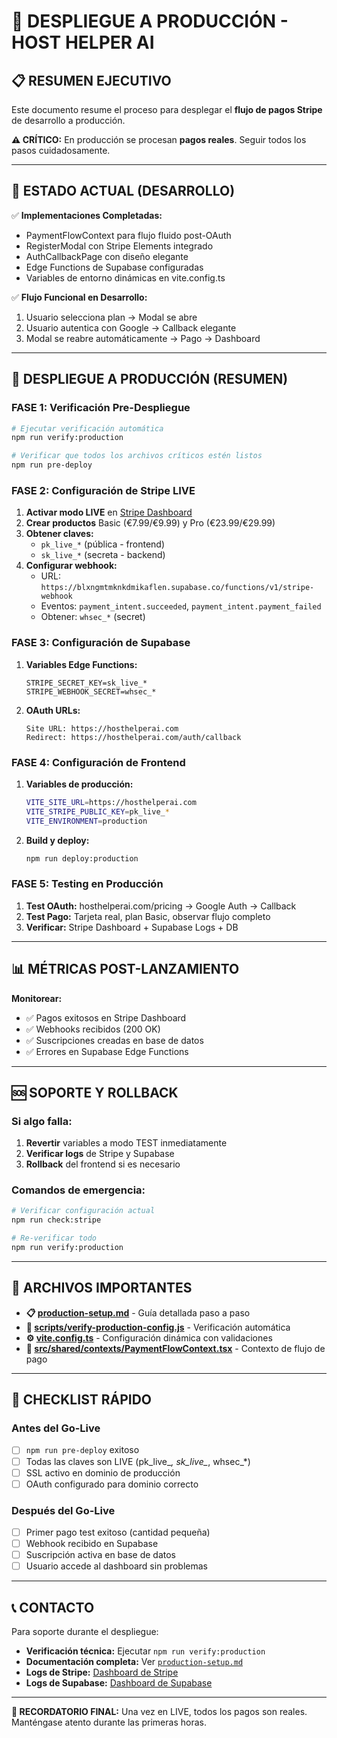 # 🚀 DESPLIEGUE A PRODUCCIÓN - HOST HELPER AI

## 📋 RESUMEN EJECUTIVO

Este documento resume el proceso para desplegar el **flujo de pagos Stripe** de desarrollo a producción.

**⚠️ CRÍTICO:** En producción se procesan **pagos reales**. Seguir todos los pasos cuidadosamente.

---

## 🎯 ESTADO ACTUAL (DESARROLLO)

✅ **Implementaciones Completadas:**
- PaymentFlowContext para flujo fluido post-OAuth
- RegisterModal con Stripe Elements integrado
- AuthCallbackPage con diseño elegante
- Edge Functions de Supabase configuradas
- Variables de entorno dinámicas en vite.config.ts

✅ **Flujo Funcional en Desarrollo:**
1. Usuario selecciona plan → Modal se abre
2. Usuario autentica con Google → Callback elegante
3. Modal se reabre automáticamente → Pago → Dashboard

---

## 🚀 DESPLIEGUE A PRODUCCIÓN (RESUMEN)

### **FASE 1: Verificación Pre-Despliegue**
```bash
# Ejecutar verificación automática
npm run verify:production

# Verificar que todos los archivos críticos estén listos
npm run pre-deploy
```

### **FASE 2: Configuración de Stripe LIVE**
1. **Activar modo LIVE** en [Stripe Dashboard](https://dashboard.stripe.com)
2. **Crear productos** Basic (€7.99/€9.99) y Pro (€23.99/€29.99)
3. **Obtener claves:**
   - `pk_live_*` (pública - frontend)
   - `sk_live_*` (secreta - backend)
4. **Configurar webhook:**
   - URL: `https://blxngmtmknkdmikaflen.supabase.co/functions/v1/stripe-webhook`
   - Eventos: `payment_intent.succeeded`, `payment_intent.payment_failed`
   - Obtener: `whsec_*` (secret)

### **FASE 3: Configuración de Supabase**
1. **Variables Edge Functions:**
   ```
   STRIPE_SECRET_KEY=sk_live_*
   STRIPE_WEBHOOK_SECRET=whsec_*
   ```
2. **OAuth URLs:**
   ```
   Site URL: https://hosthelperai.com
   Redirect: https://hosthelperai.com/auth/callback
   ```

### **FASE 4: Configuración de Frontend**
1. **Variables de producción:**
   ```bash
   VITE_SITE_URL=https://hosthelperai.com
   VITE_STRIPE_PUBLIC_KEY=pk_live_*
   VITE_ENVIRONMENT=production
   ```
2. **Build y deploy:**
   ```bash
   npm run deploy:production
   ```

### **FASE 5: Testing en Producción**
1. **Test OAuth:** hosthelperai.com/pricing → Google Auth → Callback
2. **Test Pago:** Tarjeta real, plan Basic, observar flujo completo
3. **Verificar:** Stripe Dashboard + Supabase Logs + DB

---

## 📊 MÉTRICAS POST-LANZAMIENTO

**Monitorear:**
- ✅ Pagos exitosos en Stripe Dashboard
- ✅ Webhooks recibidos (200 OK)
- ✅ Suscripciones creadas en base de datos
- ✅ Errores en Supabase Edge Functions

---

## 🆘 SOPORTE Y ROLLBACK

### **Si algo falla:**
1. **Revertir** variables a modo TEST inmediatamente
2. **Verificar logs** de Stripe y Supabase
3. **Rollback** del frontend si es necesario

### **Comandos de emergencia:**
```bash
# Verificar configuración actual
npm run check:stripe

# Re-verificar todo
npm run verify:production
```

---

## 📁 ARCHIVOS IMPORTANTES

- **📋 [production-setup.md](./production-setup.md)** - Guía detallada paso a paso
- **🔧 [scripts/verify-production-config.js](../../scripts/verify-production-config.js)** - Verificación automática
- **⚙️ [vite.config.ts](../../vite.config.ts)** - Configuración dinámica con validaciones
- **🎯 [src/shared/contexts/PaymentFlowContext.tsx](../../src/shared/contexts/PaymentFlowContext.tsx)** - Contexto de flujo de pago

---

## 🎯 CHECKLIST RÁPIDO

### Antes del Go-Live
- [ ] `npm run pre-deploy` exitoso
- [ ] Todas las claves son LIVE (pk_live_*, sk_live_*, whsec_*)
- [ ] SSL activo en dominio de producción
- [ ] OAuth configurado para dominio correcto

### Después del Go-Live
- [ ] Primer pago test exitoso (cantidad pequeña)
- [ ] Webhook recibido en Supabase
- [ ] Suscripción activa en base de datos
- [ ] Usuario accede al dashboard sin problemas

---

## 📞 CONTACTO

Para soporte durante el despliegue:
- **Verificación técnica:** Ejecutar `npm run verify:production`
- **Documentación completa:** Ver [`production-setup.md`](./production-setup.md)
- **Logs de Stripe:** [Dashboard de Stripe](https://dashboard.stripe.com)
- **Logs de Supabase:** [Dashboard de Supabase](https://supabase.com/dashboard)

---

**🚨 RECORDATORIO FINAL:** Una vez en LIVE, todos los pagos son reales. Manténgase atento durante las primeras horas. 